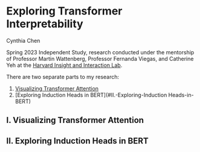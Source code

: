 # Exploring Transformer Interpretability
Cynthia Chen

Spring 2023 Independent Study, research conducted under the mentorship of Professor Martin Wattenberg, Professor Fernanda Viegas, and Catherine Yeh at the [Harvard Insight and Interaction Lab](https://insight.seas.harvard.edu/).
 
There are two separate parts to my research:
1. [Visualizing Transformer Attention](#I.-Visualizing-Transformer-Attention)
2. [Exploring Induction Heads in BERT](#II.-Exploring-Induction Heads-in-BERT)

## I. Visualizing Transformer Attention

## II. Exploring Induction Heads in BERT
